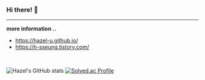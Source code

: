 ### Hi there! 👋
---

**more information ..**
* https://hazel-u.github.io/
* https://h-sseung.tistory.com/
<br>

![Hazel's GitHub stats](https://github-readme-stats.vercel.app/api?username=Hazel-u&show_icons=true&theme=onedark)
[![Solved.ac Profile](http://mazassumnida.wtf/api/v2/generate_badge?boj=hyeseung0124)](https://solved.ac/hyeseung0124/)
